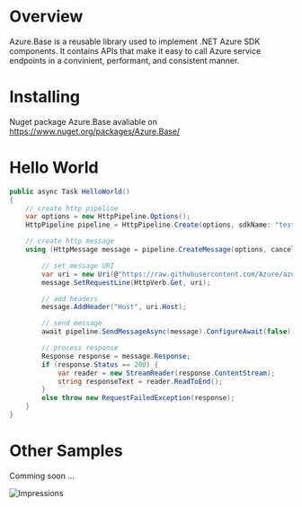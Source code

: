 # Overview 

Azure.Base is a reusable library used to implement .NET Azure SDK components. 
It contains APIs that make it easy to call Azure service endpoints in a convinient, performant, and consistent manner.

# Installing

Nuget package Azure.Base avaliable on https://www.nuget.org/packages/Azure.Base/

# Hello World

```c#
public async Task HelloWorld()
{
    // create http pipeline
    var options = new HttpPipeline.Options();
    HttpPipeline pipeline = HttpPipeline.Create(options, sdkName: "test", sdkVersion: "1.0");

    // create http message
    using (HttpMessage message = pipeline.CreateMessage(options, cancellation: default)) {

        // set message URI
        var uri = new Uri(@"https://raw.githubusercontent.com/Azure/azure-sdk-for-net/master/README.md");
        message.SetRequestLine(HttpVerb.Get, uri);

        // add headers
        message.AddHeader("Host", uri.Host);

        // send message
        await pipeline.SendMessageAsync(message).ConfigureAwait(false);

        // process response
        Response response = message.Response;
        if (response.Status == 200) {
            var reader = new StreamReader(response.ContentStream);
            string responseText = reader.ReadToEnd();
        }
        else throw new RequestFailedException(response);
    }       
}
```

# Other Samples

Comming soon ...


![Impressions](https://azure-sdk-impressions.azurewebsites.net/api/impressions/azure-sdk-for-net%2Fsrc%2FSDKs%2FAzure.Base%2Fdata-plane%2FREADME.png)
